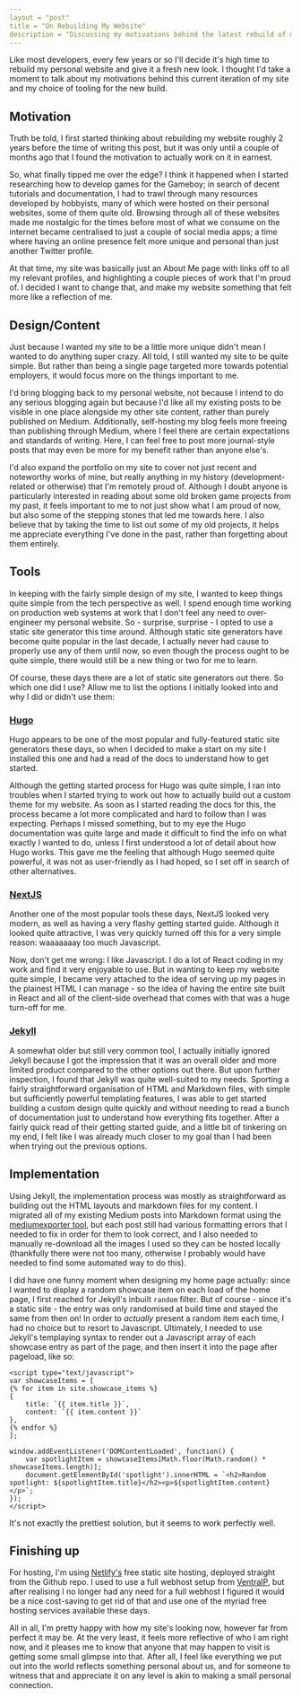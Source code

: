 ```yaml
---
layout = "post"
title = "On Rebuilding My Website"
description = "Discussing my motivations behind the latest rebuild of my site as well as my choice of tools for this iteration."
---
```


Like most developers, every few years or so I'll decide it's high time to rebuild my personal website and give it a fresh new look. I thought I'd take a moment to talk about my motivations behind this current iteration of my site and my choice of tooling for the new build.

## Motivation

Truth be told, I first started thinking about rebuilding my website roughly 2 years before the time of writing this post, but it was only until a couple of months ago that I found the motivation to actually work on it in earnest.

So, what finally tipped me over the edge? I think it happened when I started researching how to develop games for the Gameboy; in search of decent tutorials and documentation, I had to trawl through many resources developed by hobbyists, many of which were hosted on their personal websites, some of them quite old. Browsing through all of these websites made me nostalgic for the times before most of what we consume on the internet became centralised to just a couple of social media apps; a time where having an online presence felt more unique and personal than just another Twitter profile.

At that time, my site was basically just an About Me page with links off to all my relevant profiles, and highlighting a couple pieces of work that I'm proud of. I decided I want to change that, and make my website something that felt more like a reflection of me.

## Design/Content

Just because I wanted my site to be a little more unique didn't mean I wanted to do anything super crazy. All told, I still wanted my site to be quite simple. But rather than being a single page targeted more towards potential employers, it would focus more on the things important to me.

I'd bring blogging back to my personal website, not because I intend to do any serious blogging again but because I'd like all my existing posts to be visible in one place alongside my other site content, rather than purely published on Medium. Additionally, self-hosting my blog feels more freeing than publishing through Medium, where I feel there are certain expectations and standards of writing. Here, I can feel free to post more journal-style posts that may even be more for my benefit rather than anyone else's.

I'd also expand the portfolio on my site to cover not just recent and noteworthy works of mine, but really anything in my history (development-related or otherwise) that I'm remotely proud of. Although I doubt anyone is particularly interested in reading about some old broken game projects from my past, it feels important to me to not just show what I am proud of now, but also some of the stepping stones that led me towards here. I also believe that by taking the time to list out some of my old projects, it helps me appreciate everything I've done in the past, rather than forgetting about them entirely.

## Tools

In keeping with the fairly simple design of my site, I wanted to keep things quite simple from the tech perspective as well. I spend enough time working on production web systems at work that I don't feel any need to over-engineer my personal website. So - surprise, surprise - I opted to use a static site generator this time around. Although static site generators have become quite popular in the last decade, I actually never had cause to properly use any of them until now, so even though the process ought to be quite simple, there would still be a new thing or two for me to learn.

Of course, these days there are a lot of static site generators out there. So which one did I use? Allow me to list the options I initially looked into and why I did or didn't use them:

### [Hugo](https://gohugo.io/)

Hugo appears to be one of the most popular and fully-featured static site generators these days, so when I decided to make a start on my site I installed this one and had a read of the docs to understand how to get started.

Although the getting started process for Hugo was quite simple, I ran into troubles when I started trying to work out how to actually build out a custom theme for my website. As soon as I started reading the docs for this, the process became a lot more complicated and hard to follow than I was expecting. Perhaps I missed something, but to my eye the Hugo documentation was quite large and made it difficult to find the info on what exactly I wanted to do, unless I first understood a lot of detail about how Hugo works. This gave me the feeling that although Hugo seemed quite powerful, it was not as user-friendly as I had hoped, so I set off in search of other alternatives.

### [NextJS](https://nextjs.org/)

Another one of the most popular tools these days, NextJS looked very modern, as well as having a very flashy getting started guide. Although it looked quite attractive, I was very quickly turned off this for a very simple reason: waaaaaaay too much Javascript.

Now, don't get me wrong: I like Javascript. I do a lot of React coding in my work and find it very enjoyable to use. But in wanting to keep my website quite simple, I became very attached to the idea of serving up my pages in the plainest HTML I can manage - so the idea of having the entire site built in React and all of the client-side overhead that comes with that was a huge turn-off for me.

### [Jekyll](https://jekyllrb.com/)

A somewhat older but still very common tool, I actually initially ignored Jekyll because I got the impression that it was an overall older and more limited product compared to the other options out there. But upon further inspection, I found that Jekyll was quite well-suited to my needs. Sporting a fairly straightforward organisation of HTML and Markdown files, with simple but sufficiently powerful templating features, I was able to get started building a custom design quite quickly and without needing to read a bunch of documentation just to understand how everything fits together. After a fairly quick read of their getting started guide, and a little bit of tinkering on my end, I felt like I was already much closer to my goal than I had been when trying out the previous options.

## Implementation

Using Jekyll, the implementation process was mostly as straightforward as building out the HTML layouts and markdown files for my content. I migrated all of my existing Medium posts into Markdown format using the [mediumexporter tool](https://macropus.medium.com/export-your-medium-posts-to-markdown-b5ccc8cb0050), but each post still had various formatting errors that I needed to fix in order for them to look correct, and I also needed to manually re-download all the images I used so they can be hosted locally (thankfully there were not too many, otherwise I probably would have needed to find some automated way to do this).

I did have one funny moment when designing my home page actually: since I wanted to display a random showcase item on each load of the home page, I first reached for Jekyll's inbuilt `random` filter. But of course - since it's a static site - the entry was only randomised at build time and stayed the same from then on! In order to *actually* present a random item each time, I had no choice but to resort to Javascript. Ultimately, I needed to use Jekyll's templaying syntax to render out a Javascript array of each showcase entry as part of the page, and then insert it into the page after pageload, like so:

```
<script type="text/javascript">
var showcaseItems = [
{% for item in site.showcase_items %}
{
    title: `{{ item.title }}`,
    content: `{{ item.content }}`
},
{% endfor %}
];

window.addEventListener('DOMContentLoaded', function() {
    var spotlightItem = showcaseItems[Math.floor(Math.random() * showcaseItems.length)];
    document.getElementById('spotlight').innerHTML = `<h2>Random spotlight: ${spotlightItem.title}</h2><p>${spotlightItem.content}</p>`;
});
</script>
```

It's not exactly the prettiest solution, but it seems to work perfectly well.

## Finishing up

For hosting, I'm using [Netlify's](https://www.netlify.com/) free static site hosting, deployed straight from the Github repo. I used to use a full webhost setup from [VentraIP](https://ventraip.com.au/), but after realising I no longer had any need for a full webhost I figured it would be a nice cost-saving to get rid of that and use one of the myriad free hosting services available these days.

All in all, I'm pretty happy with how my site's looking now, however far from perfect it may be. At the very least, it feels more reflective of who I am right now, and it pleases me to know that anyone that may happen to visit is getting some small glimpse into that. After all, I feel like everything we put out into the world reflects something personal about us, and for someone to witness that and appreciate it on any level is akin to making a small personal connection.